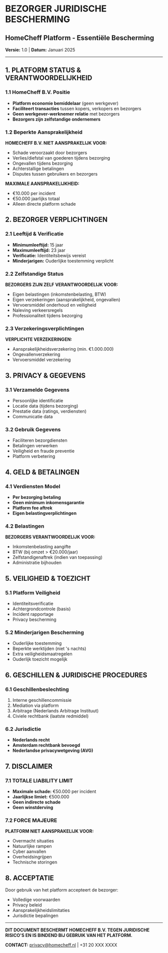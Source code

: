 # BEZORGER JURIDISCHE BESCHERMING
## HomeCheff Platform - Essentiële Bescherming

**Versie:** 1.0 | **Datum:** Januari 2025

---

## 1. PLATFORM STATUS & VERANTWOORDELIJKHEID

### 1.1 HomeCheff B.V. Positie
- **Platform economie bemiddelaar** (geen werkgever)
- **Faciliteert transacties** tussen kopers, verkopers en bezorgers
- **Geen werkgever-werknemer relatie** met bezorgers
- **Bezorgers zijn zelfstandige ondernemers**

### 1.2 Beperkte Aansprakelijkheid
**HOMECHEFF B.V. NIET AANSPRAKELIJK VOOR:**
- Schade veroorzaakt door bezorgers
- Verlies/diefstal van goederen tijdens bezorging
- Ongevallen tijdens bezorging
- Achterstallige betalingen
- Disputes tussen gebruikers en bezorgers

**MAXIMALE AANSPRAKELIJKHEID:**
- €10.000 per incident
- €50.000 jaarlijks totaal
- Alleen directe platform schade

## 2. BEZORGER VERPLICHTINGEN

### 2.1 Leeftijd & Verificatie
- **Minimumleeftijd:** 15 jaar
- **Maximumleeftijd:** 23 jaar
- **Verificatie:** Identiteitsbewijs vereist
- **Minderjarigen:** Ouderlijke toestemming verplicht

### 2.2 Zelfstandige Status
**BEZORGERS ZIJN ZELF VERANTWOORDELIJK VOOR:**
- Eigen belastingen (inkomstenbelasting, BTW)
- Eigen verzekeringen (aansprakelijkheid, ongevallen)
- Vervoersmiddel onderhoud en veiligheid
- Naleving verkeersregels
- Professionaliteit tijdens bezorging

### 2.3 Verzekeringsverplichtingen
**VERPLICHTE VERZEKERINGEN:**
- Aansprakelijkheidsverzekering (min. €1.000.000)
- Ongevallenverzekering
- Vervoersmiddel verzekering

## 3. PRIVACY & GEGEVENS

### 3.1 Verzamelde Gegevens
- Persoonlijke identificatie
- Locatie data (tijdens bezorging)
- Prestatie data (ratings, verdiensten)
- Communicatie data

### 3.2 Gebruik Gegevens
- Faciliteren bezorgdiensten
- Betalingen verwerken
- Veiligheid en fraude preventie
- Platform verbetering

## 4. GELD & BETALINGEN

### 4.1 Verdiensten Model
- **Per bezorging betaling**
- **Geen minimum inkomensgarantie**
- **Platform fee aftrek**
- **Eigen belastingverplichtingen**

### 4.2 Belastingen
**BEZORGERS VERANTWOORDELIJK VOOR:**
- Inkomstenbelasting aangifte
- BTW (bij omzet > €20.000/jaar)
- Zelfstandigenaftrek (indien van toepassing)
- Administratie bijhouden

## 5. VEILIGHEID & TOEZICHT

### 5.1 Platform Veiligheid
- Identiteitsverificatie
- Achtergrondcontrole (basis)
- Incident rapportage
- Privacy bescherming

### 5.2 Minderjarigen Bescherming
- Ouderlijke toestemming
- Beperkte werktijden (niet 's nachts)
- Extra veiligheidsmaatregelen
- Ouderlijk toezicht mogelijk

## 6. GESCHILLEN & JURIDISCHE PROCEDURES

### 6.1 Geschillenbeslechting
1. Interne geschillencommissie
2. Mediation via platform
3. Arbitrage (Nederlands Arbitrage Instituut)
4. Civiele rechtbank (laatste redmiddel)

### 6.2 Jurisdictie
- **Nederlands recht**
- **Amsterdam rechtbank bevoegd**
- **Nederlandse privacywetgeving (AVG)**

## 7. DISCLAIMER

### 7.1 TOTALE LIABILITY LIMIT
- **Maximale schade:** €50.000 per incident
- **Jaarlijkse limiet:** €500.000
- **Geen indirecte schade**
- **Geen winstderving**

### 7.2 FORCE MAJEURE
**PLATFORM NIET AANSPRAKELIJK VOOR:**
- Overmacht situaties
- Natuurlijke rampen
- Cyber aanvallen
- Overheidsingrijpen
- Technische storingen

## 8. ACCEPTATIE

Door gebruik van het platform accepteert de bezorger:
- Volledige voorwaarden
- Privacy beleid
- Aansprakelijkheidslimitaties
- Jurisdictie bepalingen

---

**DIT DOCUMENT BESCHERMT HOMECHEFF B.V. TEGEN JURIDISCHE RISICO'S EN IS BINDEND BIJ GEBRUIK VAN HET PLATFORM.**

**CONTACT:** privacy@homecheff.nl | +31 20 XXX XXXX
